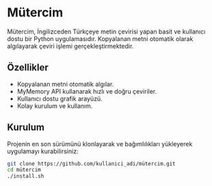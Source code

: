 # Mütercim

Mütercim, İngilizceden Türkçeye metin çevirisi yapan basit ve kullanıcı dostu bir Python uygulamasıdır. Kopyalanan metni otomatik olarak algılayarak çeviri işlemi gerçekleştirmektedir.

## Özellikler

- Kopyalanan metni otomatik algılar.
- MyMemory API kullanarak hızlı ve doğru çeviriler.
- Kullanıcı dostu grafik arayüzü.
- Kolay kurulum ve kullanım.

## Kurulum

Projenin en son sürümünü klonlayarak ve bağımlılıkları yükleyerek uygulamayı kurabilirsiniz:

```bash
git clone https://github.com/kullanici_adi/mütercim.git
cd mütercim
./install.sh
```